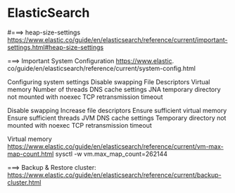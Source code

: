 ElasticSearch
=========

#===> heap-size-settings
https://www.elastic.co/guide/en/elasticsearch/reference/current/important-settings.html#heap-size-settings


===> Important System Configuration
https://www.elastic.
co/guide/en/elasticsearch/reference/current/system-config.html

Configuring system settings
Disable swapping
File Descriptors
Virtual memory
Number of threads
DNS cache settings
JNA temporary directory not mounted with noexec
TCP retransmission timeout

Disable swapping
Increase file descriptors
Ensure sufficient virtual memory
Ensure sufficient threads
JVM DNS cache settings
Temporary directory not mounted with noexec
TCP retransmission timeout


Virtual memory
https://www.elastic.co/guide/en/elasticsearch/reference/current/vm-max-map-count.html
sysctl -w vm.max_map_count=262144










===> Backup & Restore cluster:
https://www.elastic.co/guide/en/elasticsearch/reference/current/backup-cluster.html